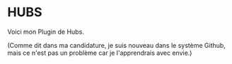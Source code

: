 # HUBS
Voici mon Plugin de Hubs.

(Comme dit dans ma candidature, je suis nouveau dans le système Github, mais ce n'est pas un problème car je l'apprendrais avec envie.)

